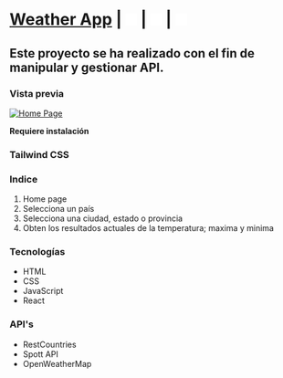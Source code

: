 # [Weather App](https://weather-app.netlify.app/) | [<img src="./src/assets/instagram.svg" width="20" heigth="20">](https://www.instagram.com/devjeffrey/) | [<img src="./src/assets/linkedin.svg" width="20" heigth="20">](https://www.linkedin.com/in/dev-jeffrey/) | [<img src="./src/assets/github.svg" width="20" heigth="20">](https://github.com/MADDOG25)

## Este proyecto se ha realizado con el fin de manipular y gestionar API.

### Vista previa
[![Home Page](https://i.postimg.cc/HkhFVW2H/weather-app.png)](https://weather-app.netlify.app/)

**Requiere instalación**
### Tailwind CSS

### **Indice**

1. Home page
2. Selecciona un país
3. Selecciona una ciudad, estado o provincia
4. Obten los resultados actuales de la temperatura; maxima y minima

### **Tecnologías**

- HTML
- CSS
- JavaScript
- React

### **API's**

- RestCountries
- Spott API
- OpenWeatherMap
